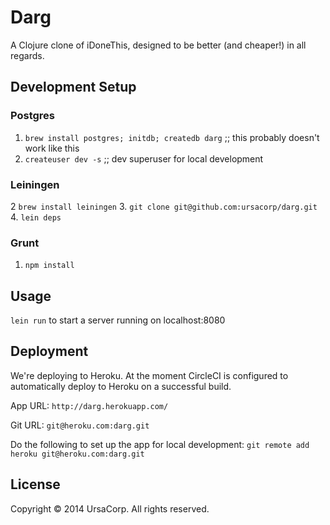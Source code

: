 # Darg

A Clojure clone of iDoneThis, designed to be better (and cheaper!) in all regards.

## Development Setup

### Postgres
1. `brew install postgres; initdb; createdb darg` ;; this probably doesn't work like this 
2. `createuser dev -s` ;; dev superuser for local development

### Leiningen
2  `brew install leiningen`
3. `git clone git@github.com:ursacorp/darg.git`
4. `lein deps`

### Grunt
1. `npm install`

## Usage

`lein run` to start a server running on localhost:8080

## Deployment

We're deploying to Heroku. At the moment CircleCI is configured to automatically deploy to Heroku on a successful build.

App URL: `http://darg.herokuapp.com/`

Git URL: `git@heroku.com:darg.git`

Do the following to set up the app for local development: `git remote add heroku git@heroku.com:darg.git`

## License

Copyright © 2014 UrsaCorp. All rights reserved.
